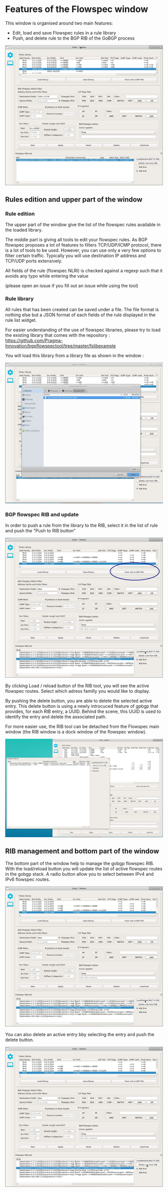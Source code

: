 # Features of the Flowspec window 

This window is organised around two main features:
* Edit, load and save Flowspec rules in a rule library
* Push, and delete rule to the BGP RIB of the GoBGP process

![Flowspec Window](/docs/main-window.png.jpg)

## Rules edition and upper part of the window

### Rule edition

The upper part of the window give the list of the flowspec rules available in the loaded library. 

The middle part is giving all tools to edit your flowspec rules. As BGP flowspec proposes a lot of features to filters TCP/UDP/ICMP protocol, there is a lot of tools to be used. However, you can use only a very few options to filter certain traffic. Typically you will use destination IP address and TCP/UDP ports extensively.

All fields of the rule (flowspec NLRI) is checked against a regexp such that it avoids any typo while entering the value

(please open an issue if you fill out an issue while using the tool)

### Rule library

All rules that has been created can be saved under a file. The file format is nothing else but a JSON format of each fields of the rule displayed in the rule list widget.

For easier understanding of the use of flowspec libraries, please try to load the existing library that comes with the repository : https://github.com/Pragma-Innovation/bgpflowspectool/tree/master/fslibexample

You will load this library from a library file as shown in the window :

![Loading library](/docs/lib-select.png.jpg)

### BGP flowspec RIB and update

In order to push a rule from the library to the RIB, select it in the list of rule and push the "Push to RIB button"

![Flowspec push](/docs/push-rule-to-rib.jpeg)

By clicking Load / reload button of the RIB tool, you will see the active flowspec routes. Select which adress familly you would like to display.

By pushing the delete button, you are able to delete the selected active entry. This delete button is using a newly introcuced feature of gpbgp that provides, for each RIB entry, a UUID. Behind the scene, this UUID is used to identify the entry and delete the associated path.

For more easier use, the RIB tool can be detached from the Flowspec main window (the RIB window is a dock window of the flowspec window).

![Flowspec delete rib](/docs/dock-window.png.jpg)

## RIB management and bottom part of the window

The bottom part of the window help to manage the gobgp flowspec RIB. With the load/reload button you will update the list of active flowspec routes in the gobgp stack. A radio button allow you to select between IPv4 and IPv6 flowspec routes.

![Flowspec load rib](/docs/load-rib.png.jpg)

You can also delete an active entry bby selecting the entry and push the delete button.

![Flowspec load rib](/docs/delete.png.jpg)


